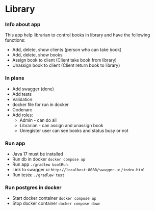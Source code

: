 # Library

### Info about app
This app help librarian to control books in library and have the following functions:

* Add, delete, show clients (person who can take book)
* Add, delete, show books
* Assign book to client (Client take book from library)
* Unassign book to client (Client return book to library)

### In plans
- Add swagger (done)
- Add tests
- Validation
- docker file for run in docker
- Codenarc
- Add roles:
  * Admin - can do all
  * Librarian - can assign and unassign book
  * Unregister user can see books and status busy or not

### Run app
- Java 17 must be installed
- Run db in docker ```docker compose up```
- Run app ```./gradlew bootRun```
- Link to swagger ui `http://localhost:8080/swagger-ui/index.html`
- Run tests: ```./gradlew test```

### Run postgres in docker
- Start docker container ```docker compose up```
- Stop docker container ```docker compose down```
